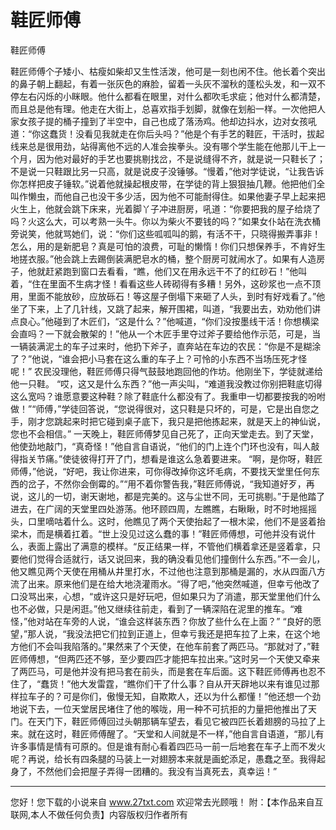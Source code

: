 # 鞋匠师傅

鞋匠师傅 

鞋匠师傅个子矮小、枯瘦如柴却又生性活泼，他可是一刻也闲不住。他长着个突出的鼻子朝上翻起，有着一张灰色的麻脸，留着一头灰不溜秋的蓬松头发，和一双不停左右闪烁的小眯眼。他什么都看在眼里，对什么都吹毛求疵；他对什么都清楚，而且总是他有理。他走在大街上，总喜欢指手划脚，就像在划船一样。一次他把人家女孩子提的桶子撞到了半空中，自己也成了落汤鸡。他却边抖水，边对女孩吼道：“你这蠢货！没看见我就走在你后头吗？”他是个有手艺的鞋匠，干活时，拔起线来总是很用劲，站得离他不远的人准会挨拳头。没有哪个学生能在他那儿干上一个月，因为他对最好的手艺也要挑剔找岔，不是说缝得不齐，就是说一只鞋长了；不是说一只鞋跟比另一只高，就是说皮子没锤够。“慢着，”他对学徒说，“让我告诉你怎样把皮子锤软。”说着他就操起根皮带，在学徒的背上狠狠抽几鞭。他把他们全叫作懒虫，而他自己也没干多少活，因为他不可能耐得住。如果他妻子早上起来把火生上，他就会跳下床来，光着脚丫子冲进厨房，吼道：“你要把我的屋子给烧了吗？火这么大，可以考熟一头牛。你以为柴火不要钱的吗？”如果女仆站在洗衣桶旁说笑，他就骂她们，说：“你们这些呱呱叫的鹅，有活不干，只晓得搬弄事非！怎么，用的是新肥皂？真是可怕的浪费，可耻的懒惰！你们只想保养手，不肯好生地搓衣服。”他会跳上去踢倒装满肥皂水的桶，整个厨房可就闹水了。如果有人造房子，他就赶紧跑到窗口去看看，“瞧，他们又在用永远干不了的红砂石！”他叫着，“住在里面不生病才怪！看看这些人砖砌得有多糟！另外，这砂浆也一点不顶用，里面不能放砂，应放砾石！等这屋子倒塌下来砸了人头，到时有好戏看了。”他坐了下来，上了几针线，又跳了起来，解开围裙，叫道，“我要出去，劝劝他们讲点良心。”他碰到了木匠们，“这是什么？”他喊道，“你们没按墨线干活！你想横梁会直吗？一下就会散架的！”他从一个木匠手里夺过斧子要给他作示范，可是，当一辆装满泥土的车子过来时，他扔下斧子，直奔站在车边的农民：“你是不是糊涂了？”他说，“谁会把小马套在这么重的车子上？可怜的小东西不当场压死才怪呢！” 
农民没理他，鞋匠师傅只得气鼓鼓地跑回他的作坊。他刚坐下，学徒就递给他一只鞋。 
“哎，这又是什么东西？”他一声尖叫，“难道我没教过你别把鞋底切得这么宽吗？谁愿意要这种鞋？除了鞋底什么都没有了。我重申一切都要按我的吩咐做！”“师傅，”学徒回答说，“您说得很对，这只鞋是只坏的，可是，它是出自您之手，刚才您跳起来时把它碰到桌子底下，我只是把他拣起来，就是天上的神仙说，您也不会相信。” 
一天晚上，鞋匠师傅梦见自己死了，正向天堂走去。到了天堂，他使劲地敲门，“真奇怪！”他自言自语说，“他们的门上连个门环也没有，叫人敲得指关节痛。”使徒彼得打开了门，想看是谁这么急着要进来。 
“啊，是你呀，鞋匠师傅，”他说，“好吧，我让你进来，可你得改掉你这坏毛病，不要找天堂里任何东西的岔子，不然你会倒霉的。”“用不着你警告我，”鞋匠师傅说，“我知道好歹，再说，这儿的一切，谢天谢地，都是完美的。这与尘世不同，无可挑剔。”于是他踏了进去，在广阔的天堂里四处游荡。他环顾四周，左瞧瞧，右瞅瞅，时不时地摇摇头，口里嘀咕着什么。这时，他瞧见了两个天使抬起了一根木梁，他们不是竖着抬梁木，而是横着扛着。“世上没见过这么蠢的事！”鞋匠师傅想，可他并没有说什么，表面上露出了满意的模样。“反正结果一样，不管他们横着拿还是竖着拿，只要他们觉得合适就行，话又说回来，我的确没看见他们撞倒什么东西。”不一会儿，他又瞧见两个天使在用桶从井里打水，不过他也注意到那桶是漏的，水从四面八方流了出来。原来他们是在给大地浇灌雨水。“得了吧，”他突然喊道，但幸亏他改了口没骂出来，心想，“或许这只是好玩吧，但如果只为了消遣，那天堂里他们什么也不必做，只是闲逛。”他又继续往前走，看到了一辆深陷在泥里的推车。“难怪，”他对站在车旁的人说，“谁会这样装东西？你放了些什么在上面？” 
“良好的愿望，”那人说，“我没法把它们拉到正道上，但幸亏我还是把车拉了上来，在这个地方他们不会叫我陷落的。”果然来了个天使，在他车前套了两匹马。“那就对了，”鞋匠师傅想，“但两匹还不够，至少要四匹才能把车拉出来。”这时另一个天使又牵来了两匹马，可是他并没有把马套在前头，而是套在车后面。这下鞋匠师傅再也忍不住了，“蠢货！”他大发雷霆，“瞧你们干了什么事？自从开天辟地以来有谁见过那样拉车子的？可是你们，傲慢无知，自欺欺人，还以为什么都懂！”他还想一个劲地说下去，一位天堂居民堵住了他的喉咙，用一种不可抗拒的力量把他推出了天门。在天门下，鞋匠师傅回过头朝那辆车望去，看见它被四匹长着翅膀的马拉了上来。就在这时，鞋匠师傅醒了。“天堂和人间就是不一样，”他自言自语道，“那儿有许多事情是情有可原的。但是谁有耐心看着四匹马一前一后地套在车子上而不发火呢？再说，给长有四条腿的马装上一对翅膀本来就是画蛇添足，愚蠢之至。我得起身了，不然他们会把屋子弄得一团糟的。我没有当真死去，真幸运！” 

                  
--------------------
您好！您下载的小说来自 www.27txt.com 欢迎常去光顾哦！
附：【本作品来自互联网,本人不做任何负责】内容版权归作者所有